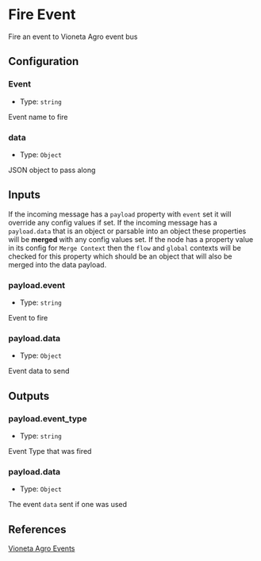 # Fire Event

Fire an event to Vioneta Agro event bus

## Configuration

### Event <Badge text="required"/>

- Type: `string`

Event name to fire

### data

- Type: `Object`

JSON object to pass along

## Inputs

If the incoming message has a `payload` property with `event` set it will override any config values if set.
If the incoming message has a `payload.data` that is an object or parsable into an object these properties will be **merged** with any config values set.
If the node has a property value in its config for `Merge Context` then the `flow` and `global` contexts will
be checked for this property which should be an object that will also be merged
into the data payload.

### payload.event

- Type: `string`

Event to fire

### payload.data

- Type: `Object`

Event data to send

## Outputs

### payload.event_type

- Type: `string`

Event Type that was fired

### payload.data

- Type: `Object`

The event `data` sent if one was used

## References

[Vioneta Agro Events](https://developers.home-assistant.io/docs/en/dev_101_events.html#firing-events)

